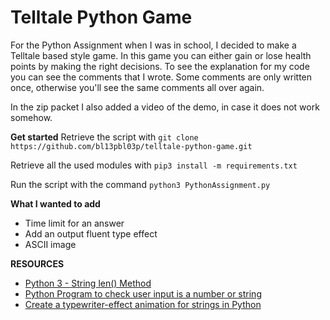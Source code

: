 # Telltale Python Game
For the Python Assignment when I was in school, I decided to make a Telltale based style game. In this game you can either gain or lose health points by making the right decisions. To see the explanation for my code you can see the comments that I wrote. Some comments are only written once, otherwise you'll see the same comments all over again.

In the zip packet I also added a video of the demo, in case it does not work somehow.

**Get started**
Retrieve the script with `git clone https://github.com/bl13pbl03p/telltale-python-game.git`

Retrieve all the used modules with `pip3 install -m requirements.txt`

Run the script with the command `python3 PythonAssignment.py`

**What I wanted to add**
- Time limit for an answer
- Add an output fluent type effect
- ASCII image

**RESOURCES**
- [Python 3 - String len() Method](https://www.tutorialspoint.com/python3/string_len.html)
- [Python Program to check user input is a number or string](https://pynative.com/python-check-user-input-is-number-or-string/)
- [Create a typewriter-effect animation for strings in Python](https://stackoverflow.com/questions/19911346/create-a-typewriter-effect-animation-for-strings-in-python)
